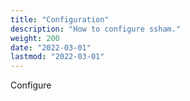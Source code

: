 ```yaml
---
title: "Configuration"
description: "How to configure ssham."
weight: 200
date: "2022-03-01"
lastmod: "2022-03-01"
---
```

Configure
